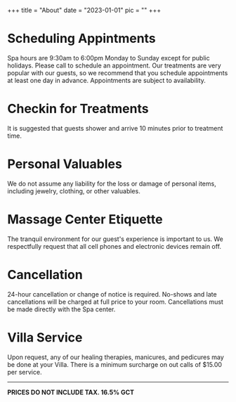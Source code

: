 +++
title = "About"
date = "2023-01-01"
pic = ""
+++

# Scheduling Appintments
Spa hours are 9:30am to 6:00pm Monday to Sunday except for public holidays.
Please call to schedule an appointment.
Our treatments are very popular with our guests, so we recommend that you schedule appointments at least one day in advance.
Appointments are subject to availability.

# Checkin for Treatments
It is suggested that guests shower and arrive 10 minutes prior to treatment time.

# Personal Valuables
We do not assume any liability for the loss or damage of personal items, including jewelry, clothing, or other valuables.

# Massage Center Etiquette
The tranquil environment for our guest's experience is important to us. We respectfully request that all cell phones and electronic devices remain off.

# Cancellation
24-hour cancellation or change of notice is required.
No-shows and late cancellations will be charged at full price to your room.
Cancellations must be made directly with the Spa center.

# Villa Service
Upon request, any of our healing therapies, manicures, and pedicures may be done at your Villa.
There is a minimum surcharge on out calls of $15.00 per service.

___
**PRICES DO NOT INCLUDE TAX. 16.5% GCT**